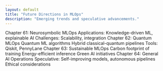 ```yaml
---
layout: default
title: "Future Directions in MLOps"
description: "Emerging trends and speculative advancements."
---
```


<link rel="stylesheet" href="{{ '/assets/css/section-academic.css' | relative_url }}">

Chapter 61: Neurosymbolic MLOps
Applications: Knowledge-driven ML, explainable AI
Challenges: Scalability, integration
Chapter 62: Quantum MLOps
Quantum ML algorithms
Hybrid classical-quantum pipelines
Tools: Qiskit, PennyLane
Chapter 63: Sustainable MLOps
Carbon footprint of training
Energy-efficient inference
Green AI initiatives
Chapter 64: General AI Operations
Speculative: Self-improving models, autonomous pipelines
Ethical considerations

<script>
  // Navigation variables - no previous for index
  window.prevSection = "/content/handbooks/foundation-models/section5/";
  window.nextSection = "/content/handbooks/foundation-models/section7/";
</script>

<script src="{{ '/assets/js/section-academic.js' | relative_url }}"></script>
